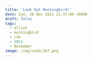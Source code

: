 ```yaml
---
title: 'Look Out Mockingbird!'
date: Sun, 20 Nov 2011 21:37:00 +0000
draft: false
tags:
  - elliot
  - mockingbird
  - rob
  - 2011
  - November
image: /img/comic387.png
---
```


